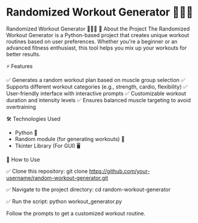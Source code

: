 # Randomized Workout Generator 🏋️‍♂️💪
 Randomized Workout Generator 🏋️‍♂️💪 📌 About the Project The Randomized Workout Generator is a Python-based project that creates unique workout routines based on user preferences. Whether you're a beginner or an advanced fitness enthusiast, this tool helps you mix up your workouts for better results.  

 ⚡ Features 
 
 ✅ Generates a random workout plan based on muscle group selection 
 ✅ Supports different workout categories (e.g., strength, cardio, flexibility)
 ✅ User-friendly interface with interactive prompts 
 ✅ Customizable workout duration and intensity levels 
 ✅ Ensures balanced muscle targeting to avoid overtraining  

 🛠️ Technologies Used 
 
- Python 🐍
- Random module (for generating workouts) 🎲
-  Tkinter Library (For GUI) 🖥️ 
 
 🚀 How to Use
 
✅ Clone this repository: 
git clone https://github.com/your-username/random-workout-generator.git
 
✅ Navigate to the project directory: 
cd random-workout-generator
 
✅ Run the script: 
python workout_generator.py 
 
 Follow the prompts to get a customized workout routine.

